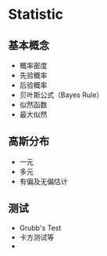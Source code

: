 # Statistic

## 基本概念

- 概率密度
- 先验概率
- 后验概率
- 贝叶斯公式（Bayes Rule）
- 似然函数
- 最大似然

## 高斯分布

- 一元
- 多元
- 有偏及无偏估计

## 测试

- Grubb's Test
- 卡方测试等
-
